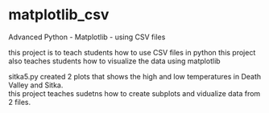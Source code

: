 # matplotlib_csv
Advanced Python - Matplotlib - using CSV files

this project is to teach students how to use CSV files in python
this project also teaches students how to visualize the data using matplotlib

sitka5.py created 2 plots that shows the high and low temperatures in Death Valley and Sitka.  
this project teaches sudetns how to create subplots and vidualize data from 2 files. 
